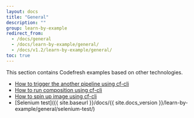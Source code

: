 ```yaml
---
layout: docs
title: "General"
description: ""
group: learn-by-example
redirect_from:
  - /docs/general
  - /docs/learn-by-example/general/
  - /docs/v1.2/learn-by-example/general/
toc: true
---
```

This section contains Codefresh examples based on other technologies.
- [How to trigger the another pipeline using cf-cli](doc:how-to-trigger-another-pipeline-using-cf-cli)
- [How to run composition using cf-cli](doc:how-to-run-composition-using-cf-cli-1) 
- [How to spin up image using cf-cli](doc:how-to-spin-up-image-using-cf-cli)
- [Selenium test]({{ site.baseurl }}/docs/{{ site.docs_version }}/learn-by-example/general/selenium-test/)
